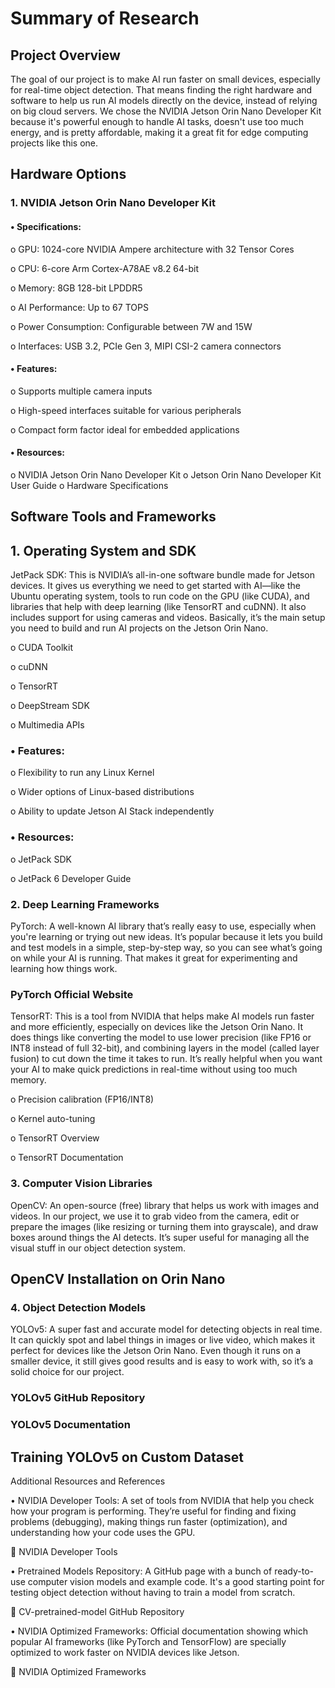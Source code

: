 # Summary of Research

##   Project Overview


The goal of our project is to make AI run faster on small devices, especially for real-time object detection. That means finding the right hardware and software to help us run AI models directly on the device, instead of relying on big cloud servers. We chose the NVIDIA Jetson Orin Nano Developer Kit because it's powerful enough to handle AI tasks, doesn't use too much energy, and is pretty affordable, making it a great fit for edge computing projects like this one.

##  Hardware Options

### 1. NVIDIA Jetson Orin Nano Developer Kit

#### •	Specifications:

o	GPU: 1024-core NVIDIA Ampere architecture with 32 Tensor Cores

o	CPU: 6-core Arm Cortex-A78AE v8.2 64-bit

o	Memory: 8GB 128-bit LPDDR5

o	AI Performance: Up to 67 TOPS

o	Power Consumption: Configurable between 7W and 15W

o	Interfaces: USB 3.2, PCIe Gen 3, MIPI CSI-2 camera connectors


#### •	Features:

o	Supports multiple camera inputs

o	High-speed interfaces suitable for various peripherals

o	Compact form factor ideal for embedded applications

#### •	Resources:

o	NVIDIA Jetson Orin Nano Developer Kit
o	Jetson Orin Nano Developer Kit User Guide
o	Hardware Specifications

##  Software Tools and Frameworks

## 1. Operating System and SDK

JetPack SDK: This is NVIDIA’s all-in-one software bundle made for Jetson devices. It gives us everything we need to get started with AI—like the Ubuntu operating system, tools to run code on the GPU (like CUDA), and libraries that help with deep learning (like TensorRT and cuDNN). It also includes support for using cameras and videos. Basically, it’s the main setup you need to build and run AI projects on the Jetson Orin Nano.

o	CUDA Toolkit

o	cuDNN

o	TensorRT

o	DeepStream SDK

o	Multimedia APIs

### •	Features:

o	Flexibility to run any Linux Kernel

o	Wider options of Linux-based distributions

o	Ability to update Jetson AI Stack independently

###  •	Resources:

o	JetPack SDK

o	JetPack 6 Developer Guide

###  2. Deep Learning Frameworks

PyTorch: A well-known AI library that’s really easy to use, especially when you're learning or trying out new ideas. It’s popular because it lets you build and test models in a simple, step-by-step way, so you can see what’s going on while your AI is running. That makes it great for experimenting and learning how things work.

###  PyTorch Official Website

TensorRT: This is a tool from NVIDIA that helps make AI models run faster and more efficiently, especially on devices like the Jetson Orin Nano. It does things like converting the model to use lower precision (like FP16 or INT8 instead of full 32-bit), and combining layers in the model (called layer fusion) to cut down the time it takes to run. It’s really helpful when you want your AI to make quick predictions in real-time without using too much memory.

o	Precision calibration (FP16/INT8)

o	Kernel auto-tuning

o	TensorRT Overview

o	TensorRT Documentation


### 3. Computer Vision Libraries

OpenCV: An open-source (free) library that helps us work with images and videos. In our project, we use it to grab video from the camera, edit or prepare the images (like resizing or turning them into grayscale), and draw boxes around things the AI detects. It’s super useful for managing all the visual stuff in our object detection system.

##  OpenCV Installation on Orin Nano

###  4. Object Detection Models
YOLOv5: A super fast and accurate model for detecting objects in real time. It can quickly spot and label things in images or live video, which makes it perfect for devices like the Jetson Orin Nano. Even though it runs on a smaller device, it still gives good results and is easy to work with, so it’s a solid choice for our project.

### YOLOv5 GitHub Repository

###  YOLOv5 Documentation

##  Training YOLOv5 on Custom Dataset



Additional Resources and References

•  NVIDIA Developer Tools: A set of tools from NVIDIA that help you check how your program is performing. They’re useful for finding and fixing problems (debugging), making things run faster (optimization), and understanding how your code uses the GPU.

🔗 NVIDIA Developer Tools

•  Pretrained Models Repository: A GitHub page with a bunch of ready-to-use computer vision models and example code. It's a good starting point for testing object detection without having to train a model from scratch.

🔗 CV-pretrained-model GitHub Repository

•  NVIDIA Optimized Frameworks: Official documentation showing which popular AI frameworks (like PyTorch and TensorFlow) are specially optimized to work faster on NVIDIA devices like Jetson.

🔗 NVIDIA Optimized Frameworks
